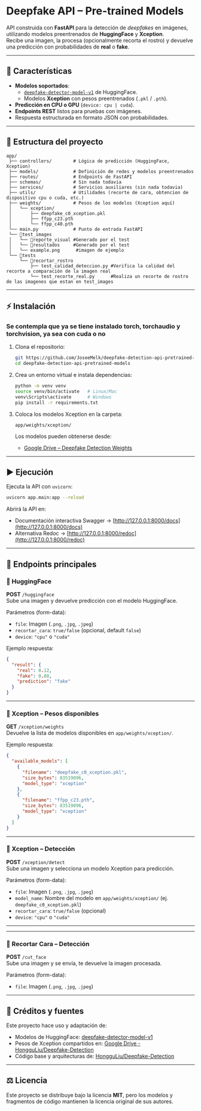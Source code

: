 # Deepfake API – Pre-trained Models

API construida con **FastAPI** para la detección de *deepfakes* en imágenes, utilizando modelos preentrenados de **HuggingFace** y **Xception**.  
Recibe una imagen, la procesa (opcionalmente recorta el rostro) y devuelve una predicción con probabilidades de **real** o **fake**.

---

## 🚀 Características
- **Modelos soportados**:
  - [`deepfake-detector-model-v1`](https://huggingface.co/prithivMLmods/deepfake-detector-model-v1) de HuggingFace.
  - Modelos **Xception** con pesos preentrenados (`.pkl` / `.pth`).
- **Predicción en CPU o GPU** (`device: cpu | cuda`).
- **Endpoints REST** listos para pruebas con imágenes.
- Respuesta estructurada en formato JSON con probabilidades.

---

## 📂 Estructura del proyecto
```
app/
 ├── controllers/        # Lógica de predicción (HuggingFace, Xception)
 ├── models/             # Definición de redes y modelos preentrenados
 ├── routes/             # Endpoints de FastAPI
 ├── schemas/            # Sin nada todavia
 ├── services/           # Servicios auxiliares (sin nada todavia)
 ├── utils/              # Utilidades (recorte de cara, obtencion de dispositivo cpu o cuda, etc.)
 ├── weights/            # Pesos de los modelos (Xception aquí)
 │   └── xception/
 │       ├── deepfake_c0_xception.pkl
 │       ├── ffpp_c23.pth
 │       └── ffpp_c40.pth
 └── main.py             # Punto de entrada FastAPI
 └── 📁test_images
 │   └── 📁reporte_visual #Generado por el test
 │   └── 📁resultados     #Generado por el test
 │   └── example.png      #imagen de ejemplo
 └── 📁tests
     └── 📁recortar_rostro
         ├── test_calidad_deteccion.py #Verifica la calidad del recorte a comparación de la imagen real
         └── test_recorte_real.py      #Realiza un recorte de rostro de las imagenes que estan en test_images
```

---

## ⚡ Instalación
### Se contempla que ya se tiene instalado torch, torchaudio y torchvision, ya sea con cuda o no

1. Clona el repositorio:
   ```bash
   git https://github.com/JoseeMelk/deepfake-detection-api-pretrained-models.git
   cd deepfake-detection-api-pretrained-models
   ```

2. Crea un entorno virtual e instala dependencias:
   ```bash
   python -m venv venv
   source venv/bin/activate   # Linux/Mac
   venv\Scripts\activate      # Windows
   pip install -r requirements.txt
   ```

3. Coloca los modelos Xception en la carpeta:
   ```
   app/weights/xception/
   ```

   Los modelos pueden obtenerse desde:  
   - [Google Drive – Deepfake Detection Weights](https://drive.google.com/drive/folders/1GNtk3hLq6sUGZCGx8fFttvyNYH8nrQS8)

---

## ▶️ Ejecución

Ejecuta la API con `uvicorn`:

```bash
uvicorn app.main:app --reload
```

Abrirá la API en:
- Documentación interactiva Swagger → [http://127.0.0.1:8000/docs](http://127.0.0.1:8000/docs)
- Alternativa Redoc → [http://127.0.0.1:8000/redoc](http://127.0.0.1:8000/redoc)

---

## 📌 Endpoints principales

### 🔹 HuggingFace
**POST** `/huggingface`  
Sube una imagen y devuelve predicción con el modelo HuggingFace.

Parámetros (form-data):
- `file`: Imagen (`.png`, `.jpg`, `.jpeg`)
- `recortar_cara`: `true/false` (opcional, default `false`)
- `device`: `"cpu"` o `"cuda"`

Ejemplo respuesta:
```json
{
  "result": {
    "real": 0.12,
    "fake": 0.88,
    "prediction": "fake"
  }
}
```

---

### 🔹 Xception – Pesos disponibles
**GET** `/xception/weights`  
Devuelve la lista de modelos disponibles en `app/weights/xception/`.

Ejemplo respuesta:
```json
{
  "available_models": [
    {
      "filename": "deepfake_c0_xception.pkl",
      "size_bytes": 83519096,
      "model_type": "xception"
    },
    {
      "filename": "ffpp_c23.pth",
      "size_bytes": 83519096,
      "model_type": "xception"
    }
  ]
}
```

---

### 🔹 Xception – Detección
**POST** `/xception/detect`  
Sube una imagen y selecciona un modelo Xception para predicción.

Parámetros (form-data):
- `file`: Imagen (`.png`, `.jpg`, `.jpeg`)
- `model_name`: Nombre del modelo en `app/weights/xception/` (ej. `deepfake_c0_xception.pkl`)
- `recortar_cara`: `true/false` (opcional)
- `device`: `"cpu"` o `"cuda"`

---

---

### 🔹 Recortar Cara – Detección
**POST** `/cut_face`  
Sube una imagen y se envía, te devuelve la imagen procesada.

Parámetros (form-data):
- `file`: Imagen (`.png`, `.jpg`, `.jpeg`)

---

## 📜 Créditos y fuentes

Este proyecto hace uso y adaptación de:
- Modelos de HuggingFace: [deepfake-detector-model-v1](https://huggingface.co/prithivMLmods/deepfake-detector-model-v1)  
- Pesos de Xception compartidos en: [Google Drive - HongguLiu/Deepfake-Detection](https://drive.google.com/drive/folders/1GNtk3hLq6sUGZCGx8fFttvyNYH8nrQS8)  
- Código base y arquitecturas de: [HongguLiu/Deepfake-Detection](https://github.com/HongguLiu/Deepfake-Detection)

---

## ⚖️ Licencia
Este proyecto se distribuye bajo la licencia **MIT**, pero los modelos y fragmentos de código mantienen la licencia original de sus autores.  
